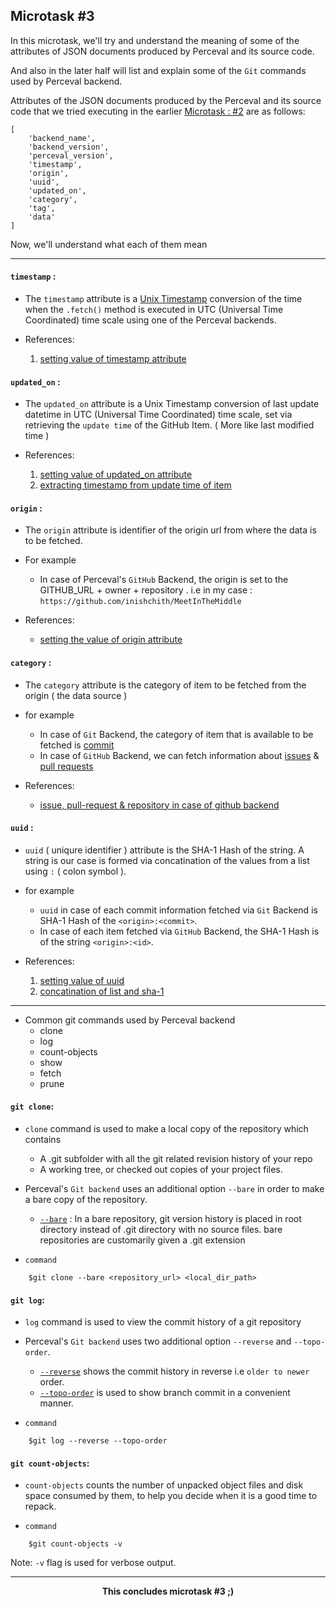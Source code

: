 ## Microtask #3

In this microtask, we'll try and understand the meaning of some of the attributes of JSON documents produced by Perceval and its source code.

And also in the later half will list and explain some of the `Git` commands used by Perceval backend.

Attributes of the JSON documents produced by the Perceval and its source code that we tried executing in the earlier [Microtask : #2](../Microtask-2) are as follows:

```
[
    'backend_name',
    'backend_version',
    'perceval_version',
    'timestamp',
    'origin',
    'uuid',
    'updated_on',
    'category',
    'tag',
    'data'
]
```

Now, we'll understand what each of them mean

<hr>

#### `timestamp` :

- The `timestamp` attribute is a [Unix Timestamp](https://en.wikipedia.org/wiki/Unix_time) conversion of the time when the `.fetch()` method is executed in UTC (Universal Time Coordinated) time scale using one of the Perceval backends.


- References:

    1. [setting value of timestamp attribute](https://github.com/chaoss/grimoirelab-perceval/blob/805d73122b871c29146a70601d8f3d78267b41e1/perceval/backend.py#L160)


#### `updated_on` :

- The `updated_on` attribute is a Unix Timestamp conversion of last update datetime in UTC (Universal Time Coordinated) time scale, set via retrieving the `update time` of the GitHub Item. ( More like last modified time )


- References:

    1. [setting value of updated_on attribute](https://github.com/chaoss/grimoirelab-perceval/blob/805d73122b871c29146a70601d8f3d78267b41e1/perceval/backend.py#L163)
    2. [extracting timestamp from update time of item](https://github.com/chaoss/grimoirelab-perceval/blob/805d73122b871c29146a70601d8f3d78267b41e1/perceval/backends/core/github.py#L186)


#### `origin` :

- The `origin` attribute is identifier of the origin url from where the data is to be fetched.

- For example
    - In case of Perceval's `GitHub` Backend, the origin is set to the GITHUB_URL + owner + repository . i.e in my case : `https://github.com/inishchith/MeetInTheMiddle`


- References:

    - [setting the value of origin attribute](https://github.com/chaoss/grimoirelab-perceval/blob/805d73122b871c29146a70601d8f3d78267b41e1/perceval/backends/core/github.py#L95)


#### `category` :

- The `category` attribute is the category of item to be fetched from the origin ( the data source )


- for example
    - In case of `Git` Backend, the category of item that is available to be fetched is [commit]()
    - In case of `GitHub` Backend, we can fetch information about [issues]() & [pull requests]()


- References:

    - [issue, pull-request & repository in case of github backend](https://github.com/chaoss/grimoirelab-perceval/blob/805d73122b871c29146a70601d8f3d78267b41e1/perceval/backends/core/github.py#L40)


#### `uuid` :

- `uuid` ( uniqure identifier ) attribute is the SHA-1 Hash of the string. A string is our case is formed via concatination of the values from a list using `:` ( colon symbol ).

- for example
    - `uuid` in case of each commit information fetched via `Git` Backend is SHA-1 Hash of the `<origin>:<commit>`.
    - In case of each item fetched via `GitHub` Backend, the SHA-1 Hash is of the string `<origin>:<id>`.

- References:

    1. [setting value of uuid](https://github.com/chaoss/grimoirelab-perceval/blob/805d73122b871c29146a70601d8f3d78267b41e1/perceval/backend.py#L162)
    2. [concatination of list and sha-1](https://github.com/chaoss/grimoirelab-perceval/blob/805d73122b871c29146a70601d8f3d78267b41e1/perceval/backend.py#L427)


<hr>

- Common git commands used by Perceval backend
    - clone
    - log
    - count-objects
    - show
    - fetch
    - prune

#### `git clone`:

- `clone` command is used to make a local copy of the repository which contains
    - A .git subfolder with all the git related revision history of your repo
    - A working tree, or checked out copies of your project files.
- Perceval's `Git backend` uses an additional option `--bare` in order to make a bare copy of the repository.
    - [`--bare`](https://git-scm.com/docs/git-clone#git-clone---bare) : In a bare repository, git version history is placed in root directory instead of .git directory with no source files. bare repositories are customarily given a .git extension

- `command`

```
    $git clone --bare <repository_url> <local_dir_path>
```

#### `git log`:

- `log` command is used to view the commit history of a git repository
- Perceval's `Git backend` uses two additional option `--reverse` and `--topo-order`.
    - [`--reverse`](https://git-scm.com/docs/git-log#git-log---reverse) shows the commit history in reverse i.e `older to newer` order.
    - [`--topo-order`](https://git-scm.com/docs/git-log#git-log---topo-order) is used to show branch commit in a convenient manner. 

- `command`

```
    $git log --reverse --topo-order
```

#### `git count-objects`:

- `count-objects` counts the number of unpacked object files and disk space consumed by them, to help you decide when it is a good time to repack.

- `command`

```
    $git count-objects -v
```

Note: `-v` flag is used for verbose output.

<hr>
<div align="center">
    <b> This concludes microtask #3 ;) </b>
</div>
